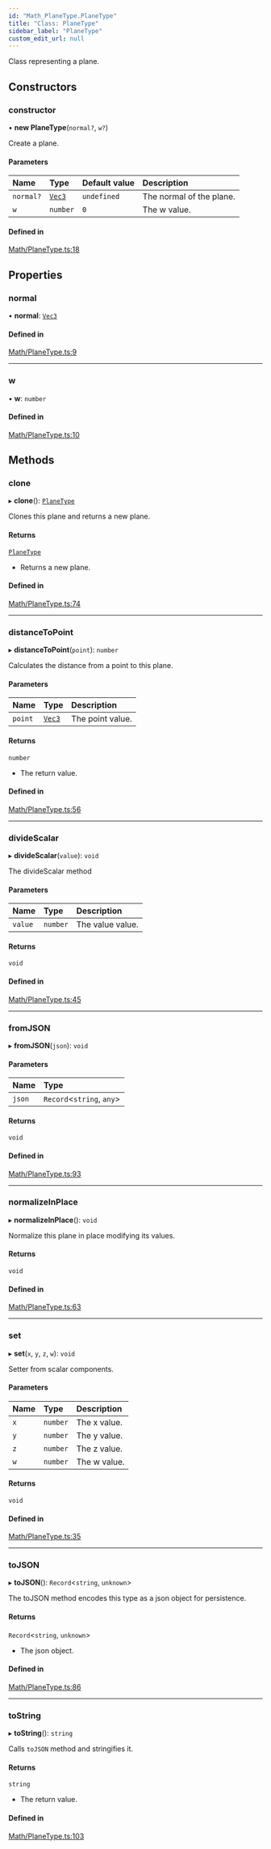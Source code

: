 ```yaml
---
id: "Math_PlaneType.PlaneType"
title: "Class: PlaneType"
sidebar_label: "PlaneType"
custom_edit_url: null
---
```




Class representing a plane.

## Constructors

### constructor

• **new PlaneType**(`normal?`, `w?`)

Create a plane.

#### Parameters

| Name | Type | Default value | Description |
| :------ | :------ | :------ | :------ |
| `normal?` | [`Vec3`](Math_Vec3.Vec3) | `undefined` | The normal of the plane. |
| `w` | `number` | `0` | The w value. |

#### Defined in

[Math/PlaneType.ts:18](https://github.com/ZeaInc/zea-engine/blob/2a869013/src/Math/PlaneType.ts#L18)

## Properties

### normal

• **normal**: [`Vec3`](Math_Vec3.Vec3)

#### Defined in

[Math/PlaneType.ts:9](https://github.com/ZeaInc/zea-engine/blob/2a869013/src/Math/PlaneType.ts#L9)

___

### w

• **w**: `number`

#### Defined in

[Math/PlaneType.ts:10](https://github.com/ZeaInc/zea-engine/blob/2a869013/src/Math/PlaneType.ts#L10)

## Methods

### clone

▸ **clone**(): [`PlaneType`](Math_PlaneType.PlaneType)

Clones this plane and returns a new plane.

#### Returns

[`PlaneType`](Math_PlaneType.PlaneType)

- Returns a new plane.

#### Defined in

[Math/PlaneType.ts:74](https://github.com/ZeaInc/zea-engine/blob/2a869013/src/Math/PlaneType.ts#L74)

___

### distanceToPoint

▸ **distanceToPoint**(`point`): `number`

Calculates the distance from a point to this plane.

#### Parameters

| Name | Type | Description |
| :------ | :------ | :------ |
| `point` | [`Vec3`](Math_Vec3.Vec3) | The point value. |

#### Returns

`number`

- The return value.

#### Defined in

[Math/PlaneType.ts:56](https://github.com/ZeaInc/zea-engine/blob/2a869013/src/Math/PlaneType.ts#L56)

___

### divideScalar

▸ **divideScalar**(`value`): `void`

The divideScalar method

#### Parameters

| Name | Type | Description |
| :------ | :------ | :------ |
| `value` | `number` | The value value. |

#### Returns

`void`

#### Defined in

[Math/PlaneType.ts:45](https://github.com/ZeaInc/zea-engine/blob/2a869013/src/Math/PlaneType.ts#L45)

___

### fromJSON

▸ **fromJSON**(`json`): `void`

#### Parameters

| Name | Type |
| :------ | :------ |
| `json` | `Record`<`string`, `any`\> |

#### Returns

`void`

#### Defined in

[Math/PlaneType.ts:93](https://github.com/ZeaInc/zea-engine/blob/2a869013/src/Math/PlaneType.ts#L93)

___

### normalizeInPlace

▸ **normalizeInPlace**(): `void`

Normalize this plane in place modifying its values.

#### Returns

`void`

#### Defined in

[Math/PlaneType.ts:63](https://github.com/ZeaInc/zea-engine/blob/2a869013/src/Math/PlaneType.ts#L63)

___

### set

▸ **set**(`x`, `y`, `z`, `w`): `void`

Setter from scalar components.

#### Parameters

| Name | Type | Description |
| :------ | :------ | :------ |
| `x` | `number` | The x value. |
| `y` | `number` | The y value. |
| `z` | `number` | The z value. |
| `w` | `number` | The w value. |

#### Returns

`void`

#### Defined in

[Math/PlaneType.ts:35](https://github.com/ZeaInc/zea-engine/blob/2a869013/src/Math/PlaneType.ts#L35)

___

### toJSON

▸ **toJSON**(): `Record`<`string`, `unknown`\>

The toJSON method encodes this type as a json object for persistence.

#### Returns

`Record`<`string`, `unknown`\>

- The json object.

#### Defined in

[Math/PlaneType.ts:86](https://github.com/ZeaInc/zea-engine/blob/2a869013/src/Math/PlaneType.ts#L86)

___

### toString

▸ **toString**(): `string`

Calls `toJSON` method and stringifies it.

#### Returns

`string`

- The return value.

#### Defined in

[Math/PlaneType.ts:103](https://github.com/ZeaInc/zea-engine/blob/2a869013/src/Math/PlaneType.ts#L103)

